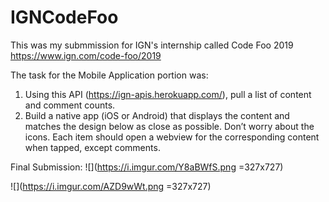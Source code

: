 # IGNCodeFoo
This was my submmission for IGN's internship called Code Foo 2019 
https://www.ign.com/code-foo/2019

The task for the Mobile Application portion was:

1. Using this API (https://ign-apis.herokuapp.com/), pull a list of content and comment counts.
2. Build a native app (iOS or Android) that displays the content and matches the design below as close as possible. Don’t worry about the icons. Each item should open a webview for the corresponding content when tapped, except comments.

Final Submission:
![](https://i.imgur.com/Y8aBWfS.png =327x727)

![](https://i.imgur.com/AZD9wWt.png =327x727)
